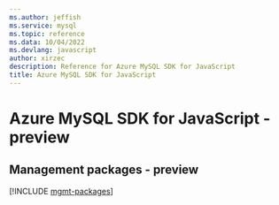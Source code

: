 ```yaml
---
ms.author: jeffish
ms.service: mysql
ms.topic: reference
ms.data: 10/04/2022
ms.devlang: javascript
author: xirzec
description: Reference for Azure MySQL SDK for JavaScript
title: Azure MySQL SDK for JavaScript
---
```

# Azure MySQL SDK for JavaScript - preview

## Management packages - preview
[!INCLUDE [mgmt-packages](mysql-mgmt-index.md)]